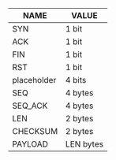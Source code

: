 | NAME        | VALUE     |
| ----------- | --------- |
| SYN         | 1 bit     |
| ACK         | 1 bit     |
| FIN         | 1 bit     |
| RST         | 1 bit     |
| placeholder | 4 bits    |
| SEQ         | 4 bytes   |
| SEQ_ACK     | 4 bytes   |
| LEN         | 2 bytes   |
| CHECKSUM    | 2 bytes   |
| PAYLOAD     | LEN bytes |


